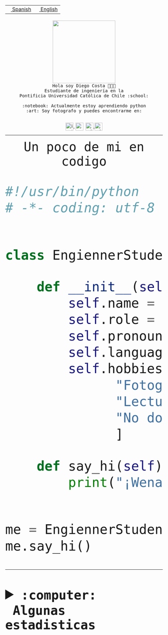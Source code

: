 <table border="0"  align="right">
 <tr><td><a href="README.md"><img src="https://upload.wikimedia.org/wikipedia/commons/thumb/8/89/Bandera_de_Espa%C3%B1a.svg/1200px-Bandera_de_Espa%C3%B1a.svg.png" height="10"> Spanish</a></td>
 <td><a href="README.en.md"><img src="https://upload.wikimedia.org/wikipedia/commons/a/a4/Flag_of_the_United_States.svg" height="10"> English</a></td></tr>
</table><br><br><br>


<p align="center">
  <img src="https://github.com/diegocostares/diegocostares/blob/main/Images/aaa2.gif?raw=true" height="200px" weight="200px">
  <br><samp>
    Hola soy Diego Costa 👨🏻‍💻<br>
    Estudiante de ingeniería en la <br>
    Pontificia Universidad Católica de Chile :school:<br>
  <br>
    :notebook: Actualmente estoy aprendiendo python <br>
    :art: Soy fotografo y puedes encontrarme en: <br>
  <br></samp>
  
</p>

<p align="center">
   <a href="https://instagram.com/diegocosta_no" target="blank">
    <img 
    align="center" src="https://cdn.jsdelivr.net/npm/simple-icons@3.0.1/icons/instagram.svg" alt="instagram" height="25px" width="25px" />
  </a>
  <a style="border: 3px solid; color: white;"href="https://t.me/diegocosta_no" target="blank">
  <img
  align="center" alt="Telegram" width="25px" src="https://icons-for-free.com/iconfiles/png/512/Telegram-1324888767380505522.png" />
</a>
<a href="https://api.whatsapp.com/send?phone=56971897835&text=Hola!" target="blank">
  <img
  align="center" alt="wtsp" width="25px" src="https://img.icons8.com/pastel-glyph/2x/whatsapp--v2.png" />
</a>
<a href="https://www.linkedin.com/in/diego-costa-786249213/" target="blank">
  <img
  align="center" alt="wtsp" width="25px" src="https://img.icons8.com/metro/452/linkedin.png" />
</a>

  </a>
</p>

---


<p align="center"><font size="25"><samp>Un poco de mi en codigo</samp></front></p>


```python
#!/usr/bin/python
# -*- coding: utf-8 -*-


class EngiennerStudent:

    def __init__(self):
        self.name = "Diego Costa"
        self.role = "Estudiante"
        self.pronouns = "he/him"
        self.language_spoken = ["es_CL", "en_US"]
        self.hobbies = [
              "Fotografia",
              "Lectura",
              "No dormir",
              ]

    def say_hi(self):
        print("¡Wena mundo!")


me = EngiennerStudent()
me.say_hi()
```
---
<details>
  <summary><b><samp>:computer: &nbsp;Algunas estadisticas</samp></b></summary>
  <br/></p>

<!--START_SECTION:waka-->
![Code Time](http://img.shields.io/badge/Code%20Time-1%2C076%20hrs%2017%20mins-blue)

**Soy nocturno 🦉** 

```text
🌞 Mañana                 48 commits          ░░░░░░░░░░░░░░░░░░░░░░░░░   01.36 % 
🌆 Día                    1133 commits        ████████░░░░░░░░░░░░░░░░░   32.11 % 
🌃 Tarde                  1516 commits        ███████████░░░░░░░░░░░░░░   42.97 % 
🌙 Noche                  831 commits         ██████░░░░░░░░░░░░░░░░░░░   23.55 % 
```
📅 **Soy más productivo los Martes** 

```text
Lunes                    549 commits         ████░░░░░░░░░░░░░░░░░░░░░   15.56 % 
Martes                   635 commits         ████░░░░░░░░░░░░░░░░░░░░░   18.00 % 
Miércoles                451 commits         ███░░░░░░░░░░░░░░░░░░░░░░   12.78 % 
Jueves                   535 commits         ████░░░░░░░░░░░░░░░░░░░░░   15.16 % 
Viernes                  498 commits         ████░░░░░░░░░░░░░░░░░░░░░   14.12 % 
Sábado                   329 commits         ██░░░░░░░░░░░░░░░░░░░░░░░   09.33 % 
Domingo                  531 commits         ████░░░░░░░░░░░░░░░░░░░░░   15.05 % 
```


📊 **Esta semana me dediqué a** 

```text
🐱‍💻 Proyectos: 
2023-1-S4-Grupo2-Backend 9 hrs 38 mins       ██████████░░░░░░░░░░░░░░░   41.03 % 
2023-1-S4-Grupo2-IA      5 hrs 33 mins       ██████░░░░░░░░░░░░░░░░░░░   23.69 % 
UbiCate-v2               2 hrs 33 mins       ███░░░░░░░░░░░░░░░░░░░░░░   10.90 % 
t                        2 hrs 29 mins       ███░░░░░░░░░░░░░░░░░░░░░░   10.58 % 
2023-1-S4-Grupo2-Scraper 1 hr 27 mins        ██░░░░░░░░░░░░░░░░░░░░░░░   06.19 % 
```


 Last Updated on 19/06/2023 06:25:31 UTC
<!--END_SECTION:waka-->
  
  

<p align="center"> <img src="https://github-readme-stats.vercel.app/api?username=diegocostares&show_icons=true&theme=ayu-mirage" alt="abhisheknaiidu" /></p>
 
</details>
